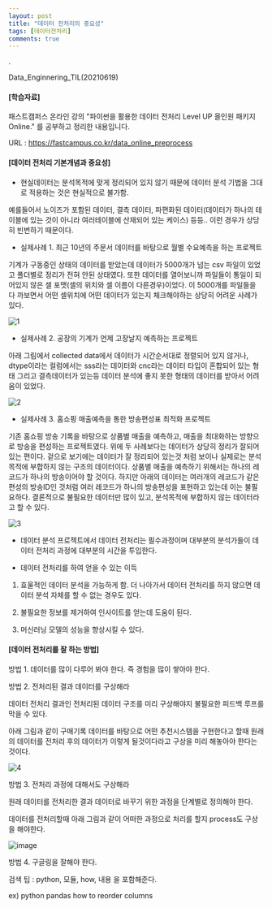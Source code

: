 ```yaml
---
layout: post
title: "데이터 전처리의 중요성"
tags: [데이터전처리]
comments: true
---
```


.

Data_Enginnering_TIL(20210619)

#### [학습자료]

패스트캠퍼스 온라인 강의 "파이썬을 활용한 데이터 전처리 Level UP 올인원 패키지 Online." 를 공부하고 정리한 내용입니다.

URL : https://fastcampus.co.kr/data_online_preprocess

#### [데이터 전처리 기본개념과 중요성]

- 현실데이터는 분석목적에 맞게 정리되어 있지 않기 때문에 데이터 분석 기법을 그대로 적용하는 것은 현실적으로 불가함.

예를들어서 노이즈가 포함된 데이터, 결측 데이터, 파편화된 데이터(데이터가 하나의 테이블에 있는 것이 아니라 여러테이블에 산재되어 있는 케이스) 등등.. 이런 경우가 상당히 빈번하기 때문이다.

- 실제사례 1. 최근 10년의 주문서 데이터를 바탕으로 월별 수요예측을 하는 프로젝트

기계가 구동중인 상태의 데이터를 받았는데 데이터가 5000개가 넘는 csv 파일이 있었고 폴더별로 정리가 전혀 안된 상태였다. 또한 데이터를 열어보니까 파일들이 통일이 되어있지 않은 셀 포맷(셀의 위치와 셀 이름이 다른경우)이었다. 이 5000개를 파일들을 다 까보면서 어떤 셀위치에 어떤 데이터가 있는지 체크해야하는 상당히 어려운 사례가 있다.

![1](https://user-images.githubusercontent.com/41605276/122639484-16261b00-d135-11eb-81c3-9ec4bf787aa6.PNG)

- 실제사례 2. 공장의 기계가 언제 고장날지 예측하는 프로젝트

아래 그림에서 collected data에서 데이터가 시간순서대로 정렬되어 있지 않거나, dtype이라는 컬럼에서는 sss라는 데이터와 cnc라는 데이터 타입이 혼합되어 있는 형태 그리고 결측데이터가 있는등 데이터 분석에 좋지 못한 형태의 데이터를 받아서 어려움이 있었다.

![2](https://user-images.githubusercontent.com/41605276/122639530-4ec5f480-d135-11eb-8db7-424459a20b90.png)

- 실제사례 3. 홈쇼핑 매출예측을 통한 방송편성표 최적화 프로젝트

기존 홈쇼핑 방송 기록을 바탕으로 상품별 매출을 예측하고, 매출을 최대화하는 방향으로 방송을 편성하는 프로젝트였다. 위에 두 사례보다는 데이터가 상당히 정리가 잘되어 있는 편이다. 겉으로 보기에는 데이터가 잘 정리되어 있는것 처럼 보이나 실제로는 분석목적에 부합하지 않는 구조의 데이터이다. 상품별 매출을 예측하기 위해서는 하나의 레코드가 하나의 방송이어야 할 것이다. 하지만 아래의 데이터는 여러개의 레코드가 같은 편성의 방송ID인 것처럼 여러 레코드가 하나의 방송편성을 표현하고 있는데 이는 불필요하다. 결론적으로 불필요한 데이터만 많이 있고, 분석목적에 부합하지 않는 데이터라고 할 수 있다.

![3](https://user-images.githubusercontent.com/41605276/122639672-1e328a80-d136-11eb-8be9-04439fb9ac46.PNG)

- 데이터 분석 프로젝트에서 데이터 전처리는 필수과정이며 대부분의 분석가들이 데이터 전처리 과정에 대부분의 시간을 투입한다.


- 데이터 전처리를 하여 얻을 수 있는 이득

1) 효울적인 데이터 분석을 가능하게 함. 더 나아가서 데이터 전처리를 하지 않으면 데이터 분석 자체를 할 수 없는 경우도 있다.

2) 불필요한 정보를 제거하여 인사이트를 얻는데 도움이 된다.

3) 머신러닝 모델의 성능을 향상시킬 수 있다.

#### [데이터 전처리를 잘 하는 방법]

방법 1. 데이터를 많이 다루어 봐야 한다. 즉 경험을 많이 쌓아야 한다.

방법 2. 전처리된 결과 데이터를 구상해라

데이터 전처리 결과인 전처리된 데이터 구조를 미리 구상해야지 불필요한 피드백 루프를 막을 수 있다.

아래 그림과 같이 구매기록 데이터를 바탕으로 어떤 추천시스템을 구현한다고 할때 원래의 데이터를 전처리 후의 데이터가 이렇게 될것이다라고 구상을 미리 해놓아야 한다는 것이다.

![4](https://user-images.githubusercontent.com/41605276/122640201-1de7be80-d139-11eb-85bf-a61e9e38eaac.PNG)

방법 3. 전처리 과정에 대해서도 구상해라

원래 데이터를 전처리한 결과 데이터로 바꾸기 위한 과정을 단계별로 정의해야 한다.

데이터를 전처리할때 아래 그림과 같이 어떠한 과정으로 처리를 할지 process도 구상을 해야한다.

![image](https://user-images.githubusercontent.com/41605276/122640336-05c46f00-d13a-11eb-873e-5edd5cf0ccbf.png)

방법 4. 구글링을 잘해야 한다.

검색 팁 : python, 모듈, how, 내용 을 포함해준다.

ex) python pandas how to reorder columns
